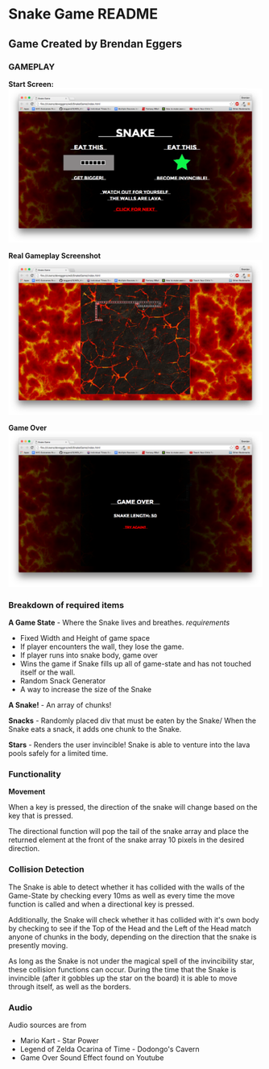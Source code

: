 Snake Game README
==============================

Game Created by Brendan Eggers
------------------------------
### GAMEPLAY

**Start Screen:**
![alt text][start]

[start]: ./Images/StartScreen.png  "Start Screen"

**Real Gameplay Screenshot**
![alt text][gameplay]

[gameplay]: ./Images/GamePlay.png  "Game Screen Shot"

**Game Over**
![alt text][gameover]

[gameover]: ./Images/GameOver.png  "Game Over Screenshot"




### Breakdown of required items

**A Game State** - Where the Snake lives and breathes.
 _requirements_
  * Fixed Width and Height of game space
  * If player encounters the wall, they lose the game.
  * If player runs into snake body, game over
  * Wins the game if Snake fills up all of game-state and has not touched itself or the wall.
  * Random Snack Generator
  * A way to increase the size of the Snake


**A Snake!** - An array of chunks!

**Snacks** - Randomly placed div that must be eaten by the Snake/ When the Snake eats a snack, it adds one chunk to the Snake.

**Stars** - Renders the user invincible! Snake is able to venture into the lava pools safely for a limited time.


### Functionality

**Movement**

When a key is pressed, the direction of the snake will change based on the key that is pressed.

The directional function will pop the tail of the snake array and place the returned element at the front of the snake array 10 pixels in the desired direction.


### Collision Detection

The Snake is able to detect whether it has collided with the walls of the Game-State by checking every 10ms as well as every time the move function is called and when a directional key is pressed.

Additionally, the Snake will check whether it has collided with it's own body by checking to see if the Top of the Head and the Left of the Head match anyone of chunks in the body, depending on the direction that the snake is presently moving.

As long as the Snake is not under the magical spell of the invincibility star, these collision functions can occur. During the time that the Snake is invincible (after it gobbles up the star on the board) it is able to move through itself, as well as the borders.


### Audio

Audio sources are from
  * Mario Kart - Star Power
  * Legend of Zelda Ocarina of Time - Dodongo's Cavern
  * Game Over Sound Effect found on Youtube
